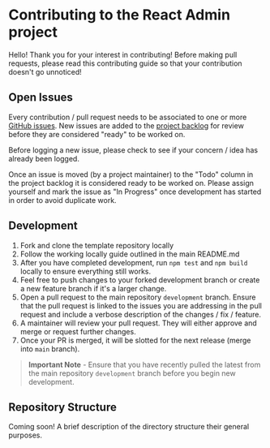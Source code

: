 # Contributing to the React Admin project
Hello! Thank you for your interest in contributing! Before making pull requests, please read this contributing guide so that your contribution doesn't go unnoticed!

## Open Issues
Every contribution / pull request needs to be associated to one or more [GitHub issues](https://github.com/ordercloud-api/ordercloud-javascript-sdk/issues). New issues are added to the [project backlog](https://github.com/orgs/Sitecore/projects/3) for review before they are considered "ready" to be worked on.

Before logging a new issue, please check to see if your concern / idea has already been logged.

Once an issue is moved (by a project maintainer) to the "Todo" column in the project backlog it is considered ready to be worked on. Please assign yourself and mark the issue as "In Progress" once development has started in order to avoid duplicate work.

## Development
1. Fork and clone the template repository locally
2. Follow the working locally guide outlined in the main README.md
3. After you have completed development, run `npm test` and `npm build` locally to ensure everything still works.
4. Feel free to push changes to your forked development branch or create a new feature branch if it's a larger change.
5. Open a pull request to the main repository `development` branch. Ensure that the pull request is linked to the issues you are addressing in the pull request and include a verbose description of the changes / fix / feature.
6. A maintainer will review your pull request. They will either approve and merge or request further changes.
7. Once your PR is merged, it will be slotted for the next release (merge into `main` branch).

> **Important Note** - Ensure that you have recently pulled the latest from the main repository `development` branch before you begin new development.

## Repository Structure
Coming soon! A brief description of the directory structure their general purposes.